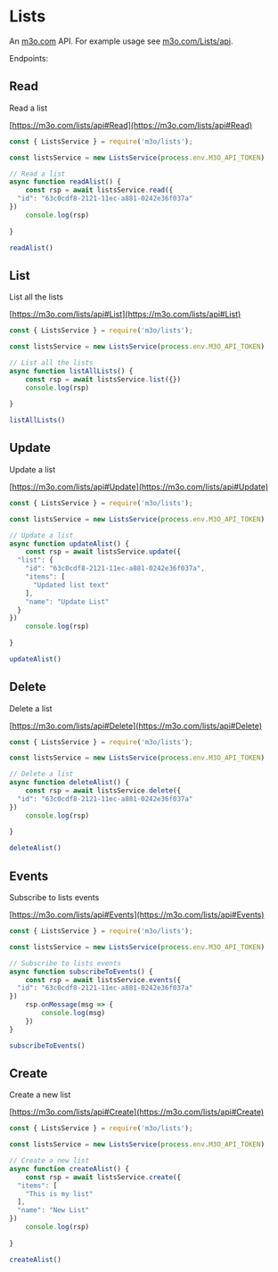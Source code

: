 # Lists

An [m3o.com](https://m3o.com) API. For example usage see [m3o.com/Lists/api](https://m3o.com/Lists/api).

Endpoints:

## Read

Read a list


[https://m3o.com/lists/api#Read](https://m3o.com/lists/api#Read)

```js
const { ListsService } = require('m3o/lists');

const listsService = new ListsService(process.env.M3O_API_TOKEN)

// Read a list
async function readAlist() {
	const rsp = await listsService.read({
  "id": "63c0cdf8-2121-11ec-a881-0242e36f037a"
})
	console.log(rsp)
	
}

readAlist()
```
## List

List all the lists


[https://m3o.com/lists/api#List](https://m3o.com/lists/api#List)

```js
const { ListsService } = require('m3o/lists');

const listsService = new ListsService(process.env.M3O_API_TOKEN)

// List all the lists
async function listAllLists() {
	const rsp = await listsService.list({})
	console.log(rsp)
	
}

listAllLists()
```
## Update

Update a list


[https://m3o.com/lists/api#Update](https://m3o.com/lists/api#Update)

```js
const { ListsService } = require('m3o/lists');

const listsService = new ListsService(process.env.M3O_API_TOKEN)

// Update a list
async function updateAlist() {
	const rsp = await listsService.update({
  "list": {
    "id": "63c0cdf8-2121-11ec-a881-0242e36f037a",
    "items": [
      "Updated list text"
    ],
    "name": "Update List"
  }
})
	console.log(rsp)
	
}

updateAlist()
```
## Delete

Delete a list


[https://m3o.com/lists/api#Delete](https://m3o.com/lists/api#Delete)

```js
const { ListsService } = require('m3o/lists');

const listsService = new ListsService(process.env.M3O_API_TOKEN)

// Delete a list
async function deleteAlist() {
	const rsp = await listsService.delete({
  "id": "63c0cdf8-2121-11ec-a881-0242e36f037a"
})
	console.log(rsp)
	
}

deleteAlist()
```
## Events

Subscribe to lists events


[https://m3o.com/lists/api#Events](https://m3o.com/lists/api#Events)

```js
const { ListsService } = require('m3o/lists');

const listsService = new ListsService(process.env.M3O_API_TOKEN)

// Subscribe to lists events
async function subscribeToEvents() {
	const rsp = await listsService.events({
  "id": "63c0cdf8-2121-11ec-a881-0242e36f037a"
})
	rsp.onMessage(msg => {
		console.log(msg)
	})
}

subscribeToEvents()
```
## Create

Create a new list


[https://m3o.com/lists/api#Create](https://m3o.com/lists/api#Create)

```js
const { ListsService } = require('m3o/lists');

const listsService = new ListsService(process.env.M3O_API_TOKEN)

// Create a new list
async function createAlist() {
	const rsp = await listsService.create({
  "items": [
    "This is my list"
  ],
  "name": "New List"
})
	console.log(rsp)
	
}

createAlist()
```
